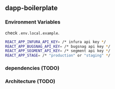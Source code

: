 ## dapp-boilerplate

### Environment Variables
check `.env.local.example`.
```sh
REACT_APP_INFURA_API_KEY= /* infura api key */
REACT_APP_BUGSNAG_API_KEY= /* bugsnag api key */
REACT_APP_SEGMENT_API_KEY= /* segment api key */
REACT_APP_STAGE= /* "production" or "staging" */
```
### dependencies (TODO)
### Architecture (TODO)
